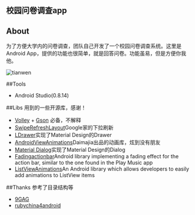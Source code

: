 校园问卷调查app
------
## About
为了方便大学内的问卷调查，团队自己开发了一个校园问卷调查系统。这里是Android App，提供的功能也很简单，就是回答问卷。功能虽易，但是方便你我他。

![tianwen](https://raw.github.com/qiugang/TianWen/master/png/tianwen_v1.0.1.png)

##Tools
* Android Studio(0.8.14) 

##Libs
用到的一些开源库，感谢！

* [Volley](https://android.googlesource.com/platform/frameworks/volley) + [Gson](https://code.google.com/p/google-gson/) 必备，不解释
* [SwipeRefreshLayout]()Google家的下拉刷新
* [LDrawer](https://github.com/ikimuhendis/LDrawer)实现了Material Design的Drawer
* [AndroidViewAnimations](https://github.com/daimajia/AndroidViewAnimations)Daimajia出品的动画库，炫到没有朋友
* [Material Dialog](https://github.com/drakeet/MaterialDialog)实现了Material Design的Dialog
* [Fadingactionbar](https://github.com/ManuelPeinado/FadingActionBar)Android library implementing a fading effect for the action bar, similar to the one found in the Play Music app
* [ListViewAnimations](https://github.com/nhaarman/ListViewAnimations)An Android library which allows developers to easily add animations to ListView items

##Thanks
参考了目录结构等

* [9GAG](https://github.com/stormzhang/9GAG)
* [rubychina4android](https://github.com/gonjay/rubychina4android)







